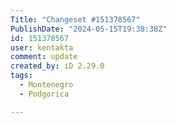 ```yaml
---
Title: "Changeset #151378567"
PublishDate: "2024-05-15T19:38:38Z"
id: 151378567
user: kentakta
comment: update
created_by: iD 2.29.0
tags:
  - Montenegro
  - Podgorica

---
```

